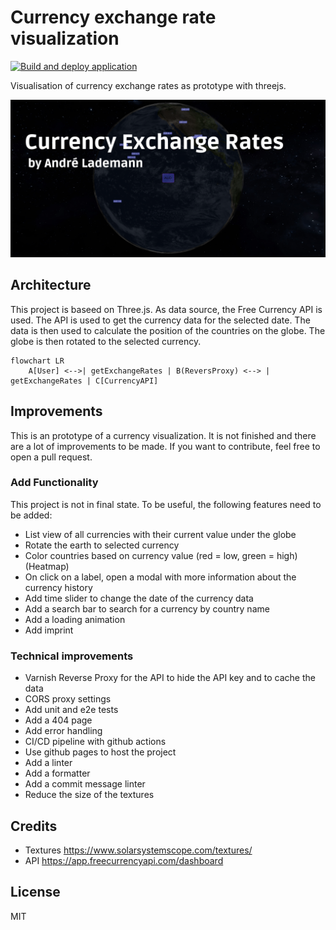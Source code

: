 # Currency exchange rate visualization

[![Build and deploy application](https://github.com/vergissberlin/resume-currencies/actions/workflows/build-and-deploy.yml/badge.svg)](https://github.com/vergissberlin/resume-currencies/actions/workflows/build-and-deploy.yml)

Visualisation of currency exchange rates as prototype with threejs.

![Teaser](./docs/teaser-without.png)

## Architecture

This project is baseed on Three.js. As data source, the Free Currency API is used. The API is used to get the currency data for the selected date. The data is then used to calculate the position of the countries on the globe. The globe is then rotated to the selected currency.

```mermaid
flowchart LR
    A[User] <-->| getExchangeRates | B(ReversProxy) <--> | getExchangeRates | C[CurrencyAPI]
```

## Improvements

This is an prototype of a currency visualization. It is not finished and there are a lot of improvements to be made. If you want to contribute, feel free to open a pull request.

### Add Functionality

This project is not in final state.
To be useful, the following features need to be added:

* List view of all currencies with their current value under the globe
* Rotate the earth to selected currency
* Color countries based on currency value (red = low, green = high) (Heatmap)
* On click on a label, open a modal with more information about the currency history
* Add time slider to change the date of the currency data
* Add a search bar to search for a currency by country name
* Add a loading animation
* Add imprint

### Technical improvements

* Varnish Reverse Proxy for the API to hide the API key and to cache the data
* CORS proxy settings
* Add unit and e2e tests
* Add a 404 page
* Add error handling
* CI/CD pipeline with github actions
* Use github pages to host the project
* Add a linter
* Add a formatter
* Add a commit message linter
* Reduce the size of the textures

## Credits

* Textures <https://www.solarsystemscope.com/textures/>
* API <https://app.freecurrencyapi.com/dashboard>

## License

MIT
